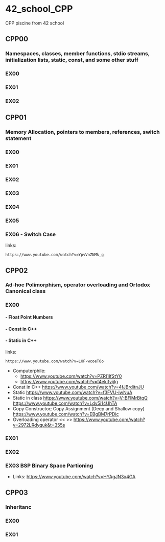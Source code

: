 # 42_school_CPP
CPP piscine from 42 school

## CPP00 
### Namespaces, classes, member functions, stdio streams, initialization lists, static, const, and some other stuff

### EX00 
### EX01
### EX02

## CPP01 
### Memory Allocation, pointers to members, references, switch statement

### EX00 
### EX01
### EX02
### EX03
### EX04
### EX05
### EX06 - Switch Case
links:
    
    https://www.youtube.com/watch?v=YpvVnZNMk_g


## CPP02
### Ad-hoc Polimorphism, operator overloading and Ortodox Canonical class

### EX00
####    - Float Point Numbers
####    - Const in C++
####    - Static in C++
links: 
    
    https://www.youtube.com/watch?v=LXF-wcoeT0o
- Computerphile:
    - https://www.youtube.com/watch?v=PZRI1IfStY0
    - https://www.youtube.com/watch?v=f4ekifyijIg
- Const in C++
    https://www.youtube.com/watch?v=4fJBrditnJU
- Static
    https://www.youtube.com/watch?v=f3FVU-iwNuA
- Static in class
    https://www.youtube.com/watch?v=V-BFlMrBtqQ
    https://www.youtube.com/watch?v=Ldv5i14UhTA
- Copy Constructor; Copy Assignment (Deep and Shallow copy)
    https://www.youtube.com/watch?v=EBgBM7rPDic
- Overloading operator << >>
    https://www.youtube.com/watch?v=2972LRdyquk&t=355s

### EX01

### EX02

### EX03 BSP Binary Space Partioning

- Links:
    https://www.youtube.com/watch?v=HYAgJN3x4GA

## CPP03
### Inheritanc

### EX00

### EX01